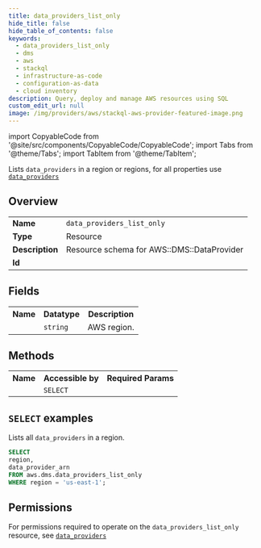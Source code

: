 ```yaml
---
title: data_providers_list_only
hide_title: false
hide_table_of_contents: false
keywords:
  - data_providers_list_only
  - dms
  - aws
  - stackql
  - infrastructure-as-code
  - configuration-as-data
  - cloud inventory
description: Query, deploy and manage AWS resources using SQL
custom_edit_url: null
image: /img/providers/aws/stackql-aws-provider-featured-image.png
---
```


import CopyableCode from '@site/src/components/CopyableCode/CopyableCode';
import Tabs from '@theme/Tabs';
import TabItem from '@theme/TabItem';

Lists <code>data_providers</code> in a region or regions, for all properties use <a href="/providers/aws/serviceName/data_providers/"><code>data_providers</code></a>

## Overview
<table><tbody>
<tr><td><b>Name</b></td><td><code>data_providers_list_only</code></td></tr>
<tr><td><b>Type</b></td><td>Resource</td></tr>
<tr><td><b>Description</b></td><td>Resource schema for AWS::DMS::DataProvider</td></tr>
<tr><td><b>Id</b></td><td><CopyableCode code="aws.dms.data_providers_list_only" /></td></tr>
</tbody></table>

## Fields
<table><tbody><tr><th>Name</th><th>Datatype</th><th>Description</th></tr><tr><td><CopyableCode code="region" /></td><td><code>string</code></td><td>AWS region.</td></tr>
</tbody></table>

## Methods

<table><tbody>
  <tr>
    <th>Name</th>
    <th>Accessible by</th>
    <th>Required Params</th>
  </tr>
  <tr>
    <td><CopyableCode code="list_resources" /></td>
    <td><code>SELECT</code></td>
    <td><CopyableCode code="region" /></td>
  </tr>
</tbody></table>

## `SELECT` examples
Lists all <code>data_providers</code> in a region.
```sql
SELECT
region,
data_provider_arn
FROM aws.dms.data_providers_list_only
WHERE region = 'us-east-1';
```


## Permissions

For permissions required to operate on the <code>data_providers_list_only</code> resource, see <a href="/providers/aws/dms/data_providers/#permissions"><code>data_providers</code></a>

